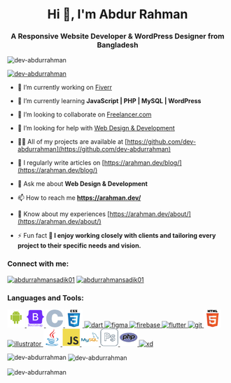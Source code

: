 <h1 align="center">Hi 👋, I'm Abdur Rahman</h1>
<h3 align="center">A Responsive Website Developer & WordPress Designer from Bangladesh</h3>

<p align="left"> <img src="https://komarev.com/ghpvc/?username=dev-abdurrahman&label=Profile%20views&color=0e75b6&style=flat" alt="dev-abdurrahman" /> </p>

<p align="left"> <a href="https://github.com/ryo-ma/github-profile-trophy"><img src="https://github-profile-trophy.vercel.app/?username=dev-abdurrahman" alt="dev-abdurrahman" /></a> </p>

- 🔭 I’m currently working on [Fiverr](#)

- 🌱 I’m currently learning **JavaScript | PHP | MySQL | WordPress**

- 👯 I’m looking to collaborate on [Freelancer.com](https://www.freelancer.com/u/devabdurrahman)

- 🤝 I’m looking for help with [Web Design & Development](https://www.freelancer.com/u/devabdurrahman)

- 👨‍💻 All of my projects are available at [https://github.com/dev-abdurrahman](https://github.com/dev-abdurrahman)

- 📝 I regularly write articles on [https://arahman.dev/blog/](https://arahman.dev/blog/)

- 💬 Ask me about **Web Design & Development**

- 📫 How to reach me **https://arahman.dev/**

- 📄 Know about my experiences [https://arahman.dev/about/](https://arahman.dev/about/)

- ⚡ Fun fact **💼 I enjoy working closely with clients and tailoring every project to their specific needs and vision.**

<h3 align="left">Connect with me:</h3>
<p align="left">
<a href="https://fb.com/abdurrahmansadik01" target="blank"><img align="center" src="https://raw.githubusercontent.com/rahuldkjain/github-profile-readme-generator/master/src/images/icons/Social/facebook.svg" alt="abdurrahmansadik01" height="30" width="40" /></a>
<a href="https://instagram.com/abdurrahmansadik01" target="blank"><img align="center" src="https://raw.githubusercontent.com/rahuldkjain/github-profile-readme-generator/master/src/images/icons/Social/instagram.svg" alt="abdurrahmansadik01" height="30" width="40" /></a>
</p>

<h3 align="left">Languages and Tools:</h3>
<p align="left"> <a href="https://developer.android.com" target="_blank" rel="noreferrer"> <img src="https://raw.githubusercontent.com/devicons/devicon/master/icons/android/android-original-wordmark.svg" alt="android" width="40" height="40"/> </a> <a href="https://getbootstrap.com" target="_blank" rel="noreferrer"> <img src="https://raw.githubusercontent.com/devicons/devicon/master/icons/bootstrap/bootstrap-plain-wordmark.svg" alt="bootstrap" width="40" height="40"/> </a> <a href="https://www.cprogramming.com/" target="_blank" rel="noreferrer"> <img src="https://raw.githubusercontent.com/devicons/devicon/master/icons/c/c-original.svg" alt="c" width="40" height="40"/> </a> <a href="https://www.w3schools.com/css/" target="_blank" rel="noreferrer"> <img src="https://raw.githubusercontent.com/devicons/devicon/master/icons/css3/css3-original-wordmark.svg" alt="css3" width="40" height="40"/> </a> <a href="https://dart.dev" target="_blank" rel="noreferrer"> <img src="https://www.vectorlogo.zone/logos/dartlang/dartlang-icon.svg" alt="dart" width="40" height="40"/> </a> <a href="https://www.figma.com/" target="_blank" rel="noreferrer"> <img src="https://www.vectorlogo.zone/logos/figma/figma-icon.svg" alt="figma" width="40" height="40"/> </a> <a href="https://firebase.google.com/" target="_blank" rel="noreferrer"> <img src="https://www.vectorlogo.zone/logos/firebase/firebase-icon.svg" alt="firebase" width="40" height="40"/> </a> <a href="https://flutter.dev" target="_blank" rel="noreferrer"> <img src="https://www.vectorlogo.zone/logos/flutterio/flutterio-icon.svg" alt="flutter" width="40" height="40"/> </a> <a href="https://git-scm.com/" target="_blank" rel="noreferrer"> <img src="https://www.vectorlogo.zone/logos/git-scm/git-scm-icon.svg" alt="git" width="40" height="40"/> </a> <a href="https://www.w3.org/html/" target="_blank" rel="noreferrer"> <img src="https://raw.githubusercontent.com/devicons/devicon/master/icons/html5/html5-original-wordmark.svg" alt="html5" width="40" height="40"/> </a> <a href="https://www.adobe.com/in/products/illustrator.html" target="_blank" rel="noreferrer"> <img src="https://www.vectorlogo.zone/logos/adobe_illustrator/adobe_illustrator-icon.svg" alt="illustrator" width="40" height="40"/> </a> <a href="https://www.java.com" target="_blank" rel="noreferrer"> <img src="https://raw.githubusercontent.com/devicons/devicon/master/icons/java/java-original.svg" alt="java" width="40" height="40"/> </a> <a href="https://developer.mozilla.org/en-US/docs/Web/JavaScript" target="_blank" rel="noreferrer"> <img src="https://raw.githubusercontent.com/devicons/devicon/master/icons/javascript/javascript-original.svg" alt="javascript" width="40" height="40"/> </a> <a href="https://www.mysql.com/" target="_blank" rel="noreferrer"> <img src="https://raw.githubusercontent.com/devicons/devicon/master/icons/mysql/mysql-original-wordmark.svg" alt="mysql" width="40" height="40"/> </a> <a href="https://www.photoshop.com/en" target="_blank" rel="noreferrer"> <img src="https://raw.githubusercontent.com/devicons/devicon/master/icons/photoshop/photoshop-line.svg" alt="photoshop" width="40" height="40"/> </a> <a href="https://www.php.net" target="_blank" rel="noreferrer"> <img src="https://raw.githubusercontent.com/devicons/devicon/master/icons/php/php-original.svg" alt="php" width="40" height="40"/> </a> <a href="https://www.adobe.com/products/xd.html" target="_blank" rel="noreferrer"> <img src="https://cdn.worldvectorlogo.com/logos/adobe-xd.svg" alt="xd" width="40" height="40"/> </a> </p>

<p><img align="left" src="https://github-readme-stats.vercel.app/api/top-langs?username=dev-abdurrahman&show_icons=true&locale=en&layout=compact" alt="dev-abdurrahman" /></p>

<p>&nbsp;<img align="center" src="https://github-readme-stats.vercel.app/api?username=dev-abdurrahman&show_icons=true&locale=en" alt="dev-abdurrahman" /></p>

<p><img align="center" src="https://github-readme-streak-stats.herokuapp.com/?user=dev-abdurrahman&" alt="dev-abdurrahman" /></p>
